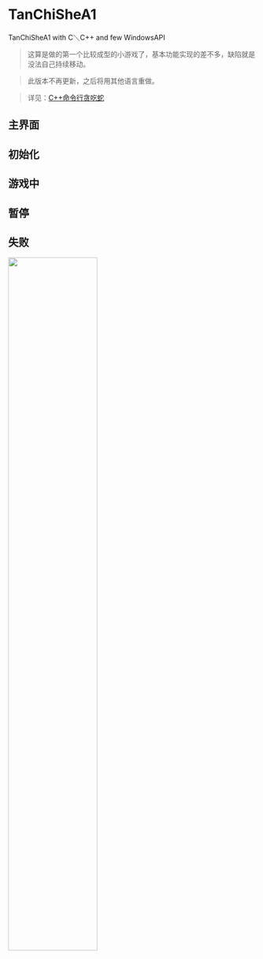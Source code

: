 # TanChiSheA1
TanChiSheA1 with C＼C++ and few WindowsAPI

>这算是做的第一个比较成型的小游戏了，基本功能实现的差不多，缺陷就是没法自己持续移动。

>此版本不再更新，之后将用其他语言重做。

>详见：[C++命令行贪吃蛇](https://mengze.top/C++命令行贪吃蛇/)

## 主界面

## 初始化

## 游戏中

## 暂停

## 失败
<img src="" width=60%></img>